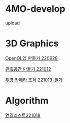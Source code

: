 # 4MO-develop
 upload

# 3D Graphics
[OpenGL앱 만들기 220928](https://github.com/SR4MO/4MO-develop/wiki/3Dgraphics_220928)  

[관측공간 만들기 221012](https://github.com/SR4MO/4MO-develop/wiki/3Dgraphics_221012)  

[투영 카메라 조작 221019-필기](https://github.com/SR4MO/4MO-develop/wiki/3Dgraphics_memo_221019)

# Algorithm
[연결리스트221018](https://github.com/SR4MO/4MO-develop/wiki/Algorithm_lec_LinkedList_221018)
